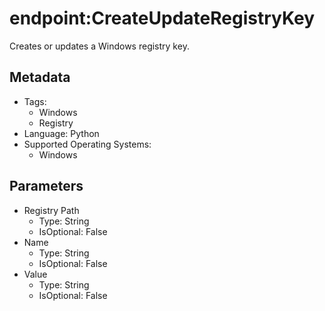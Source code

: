 <!-- region Generated -->
# endpoint:CreateUpdateRegistryKey

Creates or updates a Windows registry key.

## Metadata

- Tags:
  - Windows
  - Registry
- Language: Python
- Supported Operating Systems:
  - Windows

## Parameters

- Registry Path
  - Type: String
  - IsOptional: False
- Name
  - Type: String
  - IsOptional: False
- Value
  - Type: String
  - IsOptional: False
<!-- endregion -->
